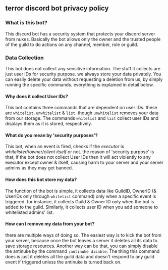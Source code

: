 ## terror discord bot privacy policy

### What is this bot?
This discord bot has a security system that protects your discord server from nukes. Basically the bot allows only the owner and the trusted people of the guild to do actions on any channel, member, role or guild.

### Data Collection
This bot does not collect any sensitive information. The stuff it collects are just user IDs for security purpose. we always store your data privately. You can easily delete your data without requesting a deletion from us, by simply running the specific commands. everything is explained in detail below.

#### Why does it collect User IDs?
This bot contains three commands that are dependent on user IDs. these are `whitelist`, `unwhitelist` & `list`. though `unwhitelist` removes your data from our storage. The commands `whitelist` and `list` collect user IDs and displays them as it is stored, respectively. 

#### What do you mean by 'security purposes'?
This bot, when an event is fired, checks if the *executor* is *whitelisted*/*owner*/*client itself* or not. the reason of 'security purpose' is that, if the bot does not collect User IDs then it will act violently to any executor except owner & itself, causing harm to your server and your server admins as they may get banned.

#### How does this bot store my data?
The function of the bot is simple, it collects data like GuildID, OwnerID (& UserIDs only through `whitelist` command) only when a specific event is triggered. for instance, it collects Guild & Owner ID only when the bot is added to the guild. Similarly, it collects user ID when you add someone to whitelisted admins' list.
#### How can I remove my data from your bot?
there are multiple ways of doing so. The easiest way is to kick the bot from your server, because once the bot leaves a server it deletes all its data to save storage resources. Another way can be that, you can simply disable the antinuke by the command `;antinuke disable`. The thing this command does is just it deletes all the guild data and doesn't respond to any guild event if triggered unless the antinuke is turned back on.

